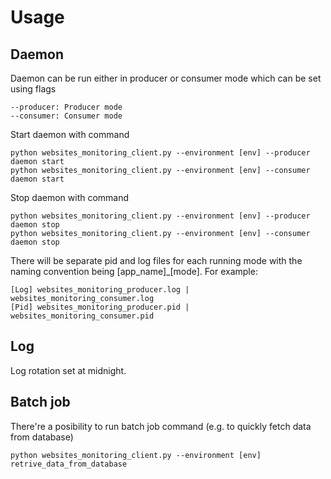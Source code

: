 # Usage

## Daemon

Daemon can be run either in producer or consumer mode which can be set using flags

    --producer: Producer mode
    --consumer: Consumer mode

Start daemon with command 

    python websites_monitoring_client.py --environment [env] --producer daemon start
    python websites_monitoring_client.py --environment [env] --consumer daemon start
    
Stop daemon with command

    python websites_monitoring_client.py --environment [env] --producer daemon stop
    python websites_monitoring_client.py --environment [env] --consumer daemon stop

There will be separate pid and log files for each running mode with the naming convention being [app_name]_[mode]. For example:

    [Log] websites_monitoring_producer.log | websites_monitoring_consumer.log 
    [Pid] websites_monitoring_producer.pid | websites_monitoring_consumer.pid

## Log

Log rotation set at midnight.

## Batch job

There're a posibility to run batch job command (e.g. to quickly fetch data from database)

    python websites_monitoring_client.py --environment [env] retrive_data_from_database